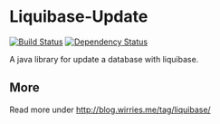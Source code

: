 Liquibase-Update
======

[![Build Status](https://travis-ci.org/denisw160/LiquibaseUpdate.svg?branch=master)](https://travis-ci.org/denisw/LiquibaseUpdate)
[![Dependency Status](https://www.versioneye.com/user/projects/5782020d5bb13900493de8a0/badge.svg)](https://www.versioneye.com/user/projects/5782020d5bb13900493de8a0)

A java library for update a database with liquibase.
 
## More
Read more under http://blog.wirries.me/tag/liquibase/
